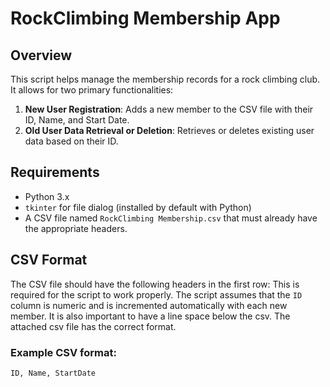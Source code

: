 # RockClimbing Membership App

## Overview
This script helps manage the membership records for a rock climbing club. It allows for two primary functionalities:
1. **New User Registration**: Adds a new member to the CSV file with their ID, Name, and Start Date.
2. **Old User Data Retrieval or Deletion**: Retrieves or deletes existing user data based on their ID.

## Requirements
- Python 3.x
- `tkinter` for file dialog (installed by default with Python)
- A CSV file named `RockClimbing Membership.csv` that must already have the appropriate headers.

## CSV Format
The CSV file should have the following headers in the first row:
This is required for the script to work properly. The script assumes that the `ID` column is numeric and is incremented automatically with each new member. It is also important to have a line space below the csv.
The attached csv file has the correct format.

### Example CSV format:
```csv
ID, Name, StartDate
